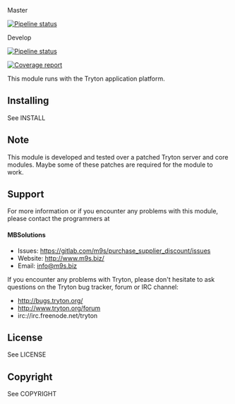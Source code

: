 Master

[![Pipeline status](https://gitlab.com/m9s/purchase_supplier_discount/badges/master/pipeline.svg)](https://gitlab.com/m9s/purchase_supplier_discount/commits/master)

Develop

[![Pipeline status](https://gitlab.com/m9s/purchase_supplier_discount/badges/develop/pipeline.svg)](https://gitlab.com/m9s/purchase_supplier_discount/commits/develop)

[![Coverage report](https://gitlab.com/m9s/purchase_supplier_discount/badges/develop/coverage.svg)](http://m9s.gitlab.io/purchase_supplier_discount)



This module runs with the Tryton application platform.

Installing
----------

See INSTALL

Note
----

This module is developed and tested over a patched Tryton server and
core modules. Maybe some of these patches are required for the module to work.

Support
-------

For more information or if you encounter any problems with this module,
please contact the programmers at

#### MBSolutions

   * Issues:   https://gitlab.com/m9s/purchase_supplier_discount/issues
   * Website:  http://www.m9s.biz/
   * Email:    info@m9s.biz

If you encounter any problems with Tryton, please don't hesitate to ask
questions on the Tryton bug tracker, forum or IRC channel:

   * http://bugs.tryton.org/
   * http://www.tryton.org/forum
   * irc://irc.freenode.net/tryton

License
-------

See LICENSE

Copyright
---------

See COPYRIGHT

